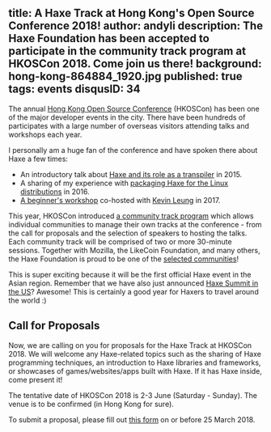 title: A Haxe Track at Hong Kong's Open Source Conference 2018!
author: andyli
description: The Haxe Foundation has been accepted to participate in the community track program at HKOSCon 2018. Come join us there!
background: hong-kong-864884_1920.jpg
published: true
tags: events
disqusID: 34
---

The annual [Hong Kong Open Source Conference](https://www.facebook.com/hkoscon/) (HKOSCon) has been one of the major developer events in the city. There have been hundreds of participates with a large number of overseas visitors attending talks and workshops each year.

I personally am a huge fan of the conference and have spoken there about Haxe a few times:

 * An introductory talk about [Haxe and its role as a transpiler](https://2015.opensource.hk/agenda/topic/transcompiling-towards-the-freedom-of-programming-language-and-platform-choice/) in 2015.
 * A sharing of my experience with [packaging Haxe for the Linux distributions](https://2016.opensource.hk/topics/apt-get-install-my-software-packaging-for-linux/) in 2016.
 * [A beginner's workshop](https://hkoscon.org/2017/topics/build-a-cross-platform-game-in-haxe/) co-hosted with [Kevin Leung](https://twitter.com/kevinresol) in 2017.

This year, HKOSCon introduced [a community track program](https://hkoscon.org/2018/cfc.html) which allows individual communities to manage their own tracks at the conference - from the call for proposals and the selection of speakers to hosting the talks. Each community track will be comprised of two or more 30-minute sessions. Together with Mozilla, the LikeCoin Foundation, and many others,  the Haxe Foundation is proud to be one of the [selected communities](https://www.facebook.com/hkoscon/posts/2047516342183239)!

This is super exciting because it will be the first official Haxe event in the Asian region. Remember that we have also just announced [Haxe Summit in the US](https://haxe.org/blog/seattle-haxe-summit-2018/)? Awesome! This is certainly a good year for Haxers to travel around the world :)

## Call for Proposals

Now, we are calling on you for proposals for the Haxe Track at HKOSCon 2018. We will welcome any Haxe-related topics such as the sharing of Haxe programming techniques, an introduction to Haxe libraries and frameworks, or showcases of games/websites/apps built with Haxe. If it has Haxe inside, come present it!

The tentative date of HKOSCon 2018 is 2-3 June (Saturday - Sunday). The venue is to be confirmed (in Hong Kong for sure).

To submit a proposal, please fill out [this form](https://docs.google.com/forms/d/e/1FAIpQLSdEA_221T_GZr2icxNrfgvR_PUq4uc9coDJZJeM2v5G5VnU2Q/viewform?usp=sf_link) on or before 25 March 2018.
